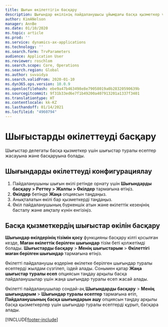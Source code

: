 ```yaml
---
title: Шығын өкілеттігін басқару
description: Шығындар өкілінің пайдаланушысы ұйымдағы басқа қызметкер үшін шығындар туралы есептер құрып, басқара алады.
author: KimANelson
manager: AnnBe
ms.date: 01/10/2020
ms.topic: article
ms.prod: ''
ms.service: dynamics-ax-applications
ms.technology: ''
ms.search.form: TrvParameters
audience: Application User
ms.reviewer: roschlom
ms.search.scope: Core, Operations
ms.search.region: Global
ms.author: suvaidya
ms.search.validFrom: 2020-01-10
ms.dyn365.ops.version: 10.0.9
ms.openlocfilehash: ebe9a47b463498e8e79058019a0b28320590639b
ms.sourcegitcommit: 9f31b33ed6e7f1b49200a407913201a1337f3401
ms.translationtype: HT
ms.contentlocale: kk-KZ
ms.lasthandoff: 01/14/2021
ms.locfileid: "4960794"
---
```

# <a name="manage-expense-delegation"></a>Шығыстарды өкілеттеуді басқару

Шығыстар делегаты басқа қызметкер үшін шығыстар туралы есептер жасауына және басқаруына болады.

## <a name="configure-expense-delegation"></a>Шығындарды өкілеттеуді конфигурациялау

1. Пайдаланушыны шығын өкілі ретінде орнату үшін **Шығындарды басқару > Реттеу > Жалпы > Өкілдер** тармағына өтіңіз.
2. **Өкілдер** бетінде **Жаңа** опциясын таңдаңыз.
3. Анықталатын өкілі бар қызметкерді таңдаңыз. 
4. Өкіл пайдаланушының бүркеншік атын және өкілеттік кезеңінің басталу және аяқталу күнін енгізіңіз.

## <a name="manage-expense-delegation-for-another-employee"></a>Басқа қызметкердің шығыстар өкілін басқару

**Шығындар өкілдерінің тізімін қосу** функцияны басқару кілті қосылған кезде, **Маған өкілеттік берілген шығындар** тізім беті қолжетімді болады. **Шығыстарды басқару** > **Менің шығыстарым** > **Өкілеттігі маған берілген шығындар** тармағына өтіңіз.

Өкілетті пайдаланушы өздеріне өкілетке берілген шығындар туралы есептерді жылдам сүзгілеп, іздей алады. Сонымен қатар **Жаңа шығыстар туралы есеп** опциясын таңдау арқылы басқа пайдаланушылар үшін жаңа шығындар туралы есеп жасай алады.

Өкілетті пайдаланушылар сондай-ақ **Шығындарды басқару** > **Менің шығындарым** > **Шығындар туралы есептер** тармағына өтіп, **Пайдаланушының басқа шығындарын ашу** опциясын таңдау арқылы басқа қызметкерлер үшін шығындар туралы есептерді құрып, басқара алады.


[!INCLUDE[footer-include](../includes/footer-banner.md)]